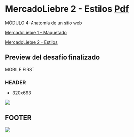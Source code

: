 # MercadoLiebre 2 - Estilos [Pdf](https://github.com/EveNavarro/mercadoLiebre2-Estilos/blob/master/Ejercitacion%20pdf/ML%202%20Estilos.pdf)
MÓDULO 4: Anatomía de un sitio web

[MercadoLiebre 1 - Maquetado](https://github.com/EveNavarro/mercadoLiebre-Maquetado)


[MercadoLiebre 2 - Estilos](https://github.com/EveNavarro/mercadoLiebre2-Estilos)

## Preview del desafío finalizado
MOBILE FIRST

### HEADER
- 320x693
<img src="https://github.com/EveNavarro/mercadoLiebre2-Estilos/blob/master/public/img/header.png">

## FOOTER
<img src="https://github.com/EveNavarro/mercadoLiebre2-Estilos/blob/master/public/img/footer.png">
